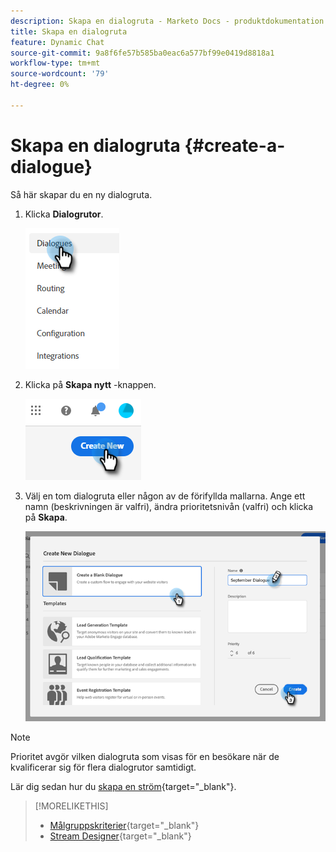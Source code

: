 ```yaml
---
description: Skapa en dialogruta - Marketo Docs - produktdokumentation
title: Skapa en dialogruta
feature: Dynamic Chat
source-git-commit: 9a8f6fe57b585ba0eac6a577bf99e0419d8818a1
workflow-type: tm+mt
source-wordcount: '79'
ht-degree: 0%

---
```


# Skapa en dialogruta {#create-a-dialogue}

Så här skapar du en ny dialogruta.

1. Klicka **Dialogrutor**.

   ![](assets/create-a-dialogue-1.png)

1. Klicka på **Skapa nytt** -knappen.

   ![](assets/create-a-dialogue-2.png)

1. Välj en tom dialogruta eller någon av de förifyllda mallarna. Ange ett namn (beskrivningen är valfri), ändra prioritetsnivån (valfri) och klicka på **Skapa**.

   ![](assets/create-a-dialogue-3.png)

>[!NOTE]
>
>Prioritet avgör vilken dialogruta som visas för en besökare när de kvalificerar sig för flera dialogrutor samtidigt.

Lär dig sedan hur du [skapa en ström](/help/marketo/product-docs/demand-generation/dynamic-chat/automated-chat/stream-designer.md#create-a-stream){target="_blank"}.

>[!MORELIKETHIS]
>
>* [Målgruppskriterier](/help/marketo/product-docs/demand-generation/dynamic-chat/automated-chat/audience-criteria.md){target="_blank"}
>* [Stream Designer](/help/marketo/product-docs/demand-generation/dynamic-chat/automated-chat/stream-designer.md){target="_blank"}
